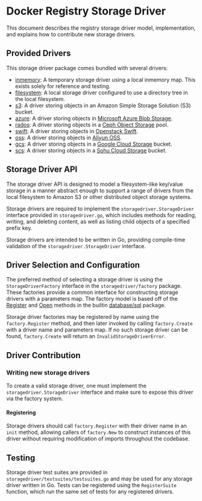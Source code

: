 <!--[metadata]>
+++
title = "Storage Drivers"
description = "Explains how to use storage drivers"
keywords = ["registry, on-prem, images, tags, repository, distribution, storage drivers, advanced"]
aliases = ["/registry/storage-drivers/"]
[menu.main]
parent="smn_registry_ref"
+++
<![end-metadata]-->


# Docker Registry Storage Driver

This document describes the registry storage driver model, implementation, and explains how to contribute new storage drivers.

## Provided Drivers

This storage driver package comes bundled with several drivers:

- [inmemory](storage-drivers/inmemory.md): A temporary storage driver using a local inmemory map. This exists solely for reference and testing.
- [filesystem](storage-drivers/filesystem.md): A local storage driver configured to use a directory tree in the local filesystem.
- [s3](storage-drivers/s3.md): A driver storing objects in an Amazon Simple Storage Solution (S3) bucket.
- [azure](storage-drivers/azure.md): A driver storing objects in [Microsoft Azure Blob Storage](http://azure.microsoft.com/en-us/services/storage/).
- [rados](storage-drivers/rados.md): A driver storing objects in a [Ceph Object Storage](http://ceph.com/docs/master/rados/) pool.
- [swift](storage-drivers/swift.md): A driver storing objects in [Openstack Swift](http://docs.openstack.org/developer/swift/).
- [oss](storage-drivers/oss.md): A driver storing objects in [Aliyun OSS](http://www.aliyun.com/product/oss).
- [gcs](storage-drivers/gcs.md): A driver storing objects in a [Google Cloud Storage](https://cloud.google.com/storage/) bucket.
- [scs](storage-drivers/scs.md): A driver storing objects in a [Sohu Cloud Storage](https://cs.sohu.com/) bucket.

## Storage Driver API

The storage driver API is designed to model a filesystem-like key/value storage in a manner abstract enough to support a range of drivers from the local filesystem to Amazon S3 or other distributed object storage systems.

Storage drivers are required to implement the `storagedriver.StorageDriver` interface provided in `storagedriver.go`, which includes methods for reading, writing, and deleting content, as well as listing child objects of a specified prefix key.

Storage drivers are intended to be written in Go, providing compile-time
validation of the `storagedriver.StorageDriver` interface.

## Driver Selection and Configuration

The preferred method of selecting a storage driver is using the `StorageDriverFactory` interface in the `storagedriver/factory` package. These factories provide a common interface for constructing storage drivers with a parameters map. The factory model is based off of the [Register](http://golang.org/pkg/database/sql/#Register) and [Open](http://golang.org/pkg/database/sql/#Open) methods in the builtin [database/sql](http://golang.org/pkg/database/sql) package.

Storage driver factories may be registered by name using the
`factory.Register` method, and then later invoked by calling `factory.Create`
with a driver name and parameters map. If no such storage driver can be found,
`factory.Create` will return an `InvalidStorageDriverError`.

## Driver Contribution

### Writing new storage drivers

To create a valid storage driver, one must implement the
`storagedriver.StorageDriver` interface and make sure to expose this driver
via the factory system.

#### Registering

Storage drivers should call `factory.Register` with their driver name in an `init` method, allowing callers of `factory.New` to construct instances of this driver without requiring modification of imports throughout the codebase.

## Testing

Storage driver test suites are provided in
`storagedriver/testsuites/testsuites.go` and may be used for any storage
driver written in Go. Tests can be registered using the `RegisterSuite`
function, which run the same set of tests for any registered drivers.
